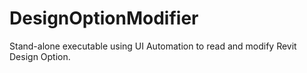 # DesignOptionModifier
Stand-alone executable using UI Automation to read and modify Revit Design Option.
